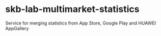 # skb-lab-multimarket-statistics
Service for merging statistics from App Store, Google Play and HUAWEI AppGallery
